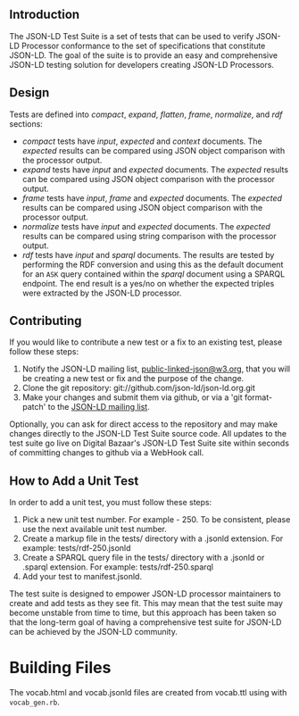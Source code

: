 Introduction
------------

The JSON-LD Test Suite is a set of tests that can
be used to verify JSON-LD Processor conformance to the set of specifications
that constitute JSON-LD. The goal of the suite is to provide an easy and
comprehensive JSON-LD testing solution for developers creating JSON-LD Processors.

Design
------

Tests are defined into _compact_, _expand_, _flatten_, _frame_, _normalize_, and _rdf_ sections:
* _compact_ tests have _input_, _expected_ and _context_ documents. The _expected_ results
  can be compared using JSON object comparison with the processor output.
* _expand_ tests have _input_ and _expected_ documents. The _expected_ results
  can be compared using JSON object comparison with the processor output.
* _frame_ tests have _input_, _frame_ and _expected_ documents. The _expected_ results
  can be compared using JSON object comparison with the processor output.
* _normalize_ tests have _input_ and _expected_ documents. The _expected_ results
  can be compared using string comparison with the processor output.
* _rdf_ tests have _input_ and _sparql_ documents. The results are tested
  by performing the RDF conversion and using this as the default document for an `ASK` query
  contained within the _sparql_ document using a SPARQL endpoint. The end result is a
  yes/no on whether the expected triples were extracted by the JSON-LD processor.


Contributing
------------

If you would like to contribute a new test or a fix to an existing test,
please follow these steps:

1. Notify the JSON-LD mailing list, public-linked-json@w3.org,
   that you will be creating a new test or fix and the purpose of the
   change.
2. Clone the git repository: git://github.com/json-ld/json-ld.org.git
3. Make your changes and submit them via github, or via a 'git format-patch'
   to the [JSON-LD mailing list](mailto:public-linked-json@w3.org).

Optionally, you can ask for direct access to the repository and may make
changes directly to the JSON-LD Test Suite source code. All updates to the test
suite go live on Digital Bazaar's JSON-LD Test Suite site within seconds of
committing changes to github via a WebHook call.

How to Add a Unit Test
----------------------

In order to add a unit test, you must follow these steps:

1. Pick a new unit test number. For example - 250. To be consistent, please use
   the next available unit test number.
2. Create a markup file in the tests/ directory with a .jsonld extension.
   For example: tests/rdf-250.jsonld
3. Create a SPARQL query file in the tests/ directory with a .jsonld or .sparql extension.
   For example: tests/rdf-250.sparql
4. Add your test to manifest.jsonld.

The test suite is designed to empower JSON-LD processor maintainers to create
and add tests as they see fit. This may mean that the test suite may become
unstable from time to time, but this approach has been taken so that the
long-term goal of having a comprehensive test suite for JSON-LD can be achieved
by the JSON-LD community.

Building Files
==============
The vocab.html and vocab.jsonld files are created from vocab.ttl using with `vocab_gen.rb`.
